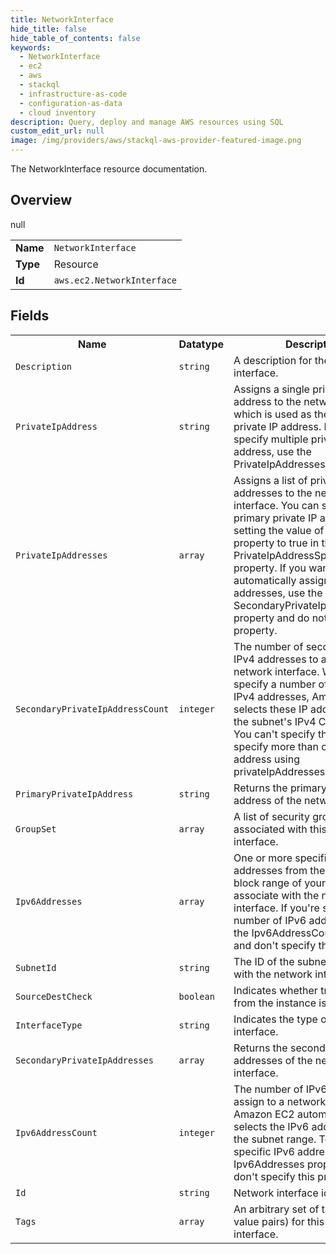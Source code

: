 ```yaml
---
title: NetworkInterface
hide_title: false
hide_table_of_contents: false
keywords:
  - NetworkInterface
  - ec2
  - aws
  - stackql
  - infrastructure-as-code
  - configuration-as-data
  - cloud inventory
description: Query, deploy and manage AWS resources using SQL
custom_edit_url: null
image: /img/providers/aws/stackql-aws-provider-featured-image.png
---
```

The NetworkInterface resource documentation.

## Overview
<table><tbody>
<tr><td><b>Name</b></td><td><code>NetworkInterface</code></td></tr>
<tr><td><b>Type</b></td><td>Resource</td></tr>
null
<tr><td><b>Id</b></td><td><code>aws.ec2.NetworkInterface</code></td></tr>
</tbody></table>

## Fields
<table><tbody>
<tr><th>Name</th><th>Datatype</th><th>Description</th></tr>
<tr><td><code>Description</code></td><td><code>string</code></td><td>A description for the network interface.</td></tr><tr><td><code>PrivateIpAddress</code></td><td><code>string</code></td><td>Assigns a single private IP address to the network interface, which is used as the primary private IP address. If you want to specify multiple private IP address, use the PrivateIpAddresses property. </td></tr><tr><td><code>PrivateIpAddresses</code></td><td><code>array</code></td><td>Assigns a list of private IP addresses to the network interface. You can specify a primary private IP address by setting the value of the Primary property to true in the PrivateIpAddressSpecification property. If you want EC2 to automatically assign private IP addresses, use the SecondaryPrivateIpAddressCount property and do not specify this property.</td></tr><tr><td><code>SecondaryPrivateIpAddressCount</code></td><td><code>integer</code></td><td>The number of secondary private IPv4 addresses to assign to a network interface. When you specify a number of secondary IPv4 addresses, Amazon EC2 selects these IP addresses within the subnet's IPv4 CIDR range. You can't specify this option and specify more than one private IP address using privateIpAddresses</td></tr><tr><td><code>PrimaryPrivateIpAddress</code></td><td><code>string</code></td><td>Returns the primary private IP address of the network interface.</td></tr><tr><td><code>GroupSet</code></td><td><code>array</code></td><td>A list of security group IDs associated with this network interface.</td></tr><tr><td><code>Ipv6Addresses</code></td><td><code>array</code></td><td>One or more specific IPv6 addresses from the IPv6 CIDR block range of your subnet to associate with the network interface. If you're specifying a number of IPv6 addresses, use the Ipv6AddressCount property and don't specify this property.</td></tr><tr><td><code>SubnetId</code></td><td><code>string</code></td><td>The ID of the subnet to associate with the network interface.</td></tr><tr><td><code>SourceDestCheck</code></td><td><code>boolean</code></td><td>Indicates whether traffic to or from the instance is validated.</td></tr><tr><td><code>InterfaceType</code></td><td><code>string</code></td><td>Indicates the type of network interface.</td></tr><tr><td><code>SecondaryPrivateIpAddresses</code></td><td><code>array</code></td><td>Returns the secondary private IP addresses of the network interface.</td></tr><tr><td><code>Ipv6AddressCount</code></td><td><code>integer</code></td><td>The number of IPv6 addresses to assign to a network interface. Amazon EC2 automatically selects the IPv6 addresses from the subnet range. To specify specific IPv6 addresses, use the Ipv6Addresses property and don't specify this property.</td></tr><tr><td><code>Id</code></td><td><code>string</code></td><td>Network interface id.</td></tr><tr><td><code>Tags</code></td><td><code>array</code></td><td>An arbitrary set of tags (key-value pairs) for this network interface.</td></tr>
</tbody></table>